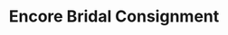 ---
title: "Encore Bridal Consignment"
url: /bowling-green/encore-bridal-consignment/
shop: Allgemein
---